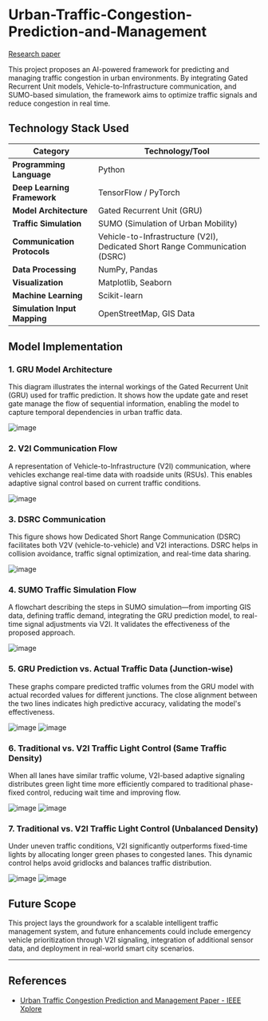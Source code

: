 # Urban-Traffic-Congestion-Prediction-and-Management 

[Research paper](https://ieeexplore.ieee.org/document/10724090)

This project proposes an AI-powered framework for predicting and managing traffic congestion in urban environments. By integrating Gated Recurrent Unit models, Vehicle-to-Infrastructure communication, and SUMO-based simulation, the framework aims to optimize traffic signals and reduce congestion in real time.

## Technology Stack Used

| Category                     | Technology/Tool                                                             |
| ---------------------------- | --------------------------------------------------------------------------- |
| **Programming Language**     | Python                                                                      |
| **Deep Learning Framework**  | TensorFlow / PyTorch                                                        |
| **Model Architecture**       | Gated Recurrent Unit (GRU)                                                  |
| **Traffic Simulation**       | SUMO (Simulation of Urban Mobility)                                         |
| **Communication Protocols**  | Vehicle-to-Infrastructure (V2I), Dedicated Short Range Communication (DSRC) |
| **Data Processing**          | NumPy, Pandas                                                               |
| **Visualization**            | Matplotlib, Seaborn                                                         |
| **Machine Learning**         | Scikit-learn                                                                |
| **Simulation Input Mapping** | OpenStreetMap, GIS Data                                                     |

## Model Implementation

### 1. GRU Model Architecture
This diagram illustrates the internal workings of the Gated Recurrent Unit (GRU) used for traffic prediction. It shows how the update gate and reset gate manage the flow of sequential information, enabling the model to capture temporal dependencies in urban traffic data.

![image](https://github.com/user-attachments/assets/155a4559-fad9-487e-ba7f-3590392bc0bb)

### 2. V2I Communication Flow
A representation of Vehicle-to-Infrastructure (V2I) communication, where vehicles exchange real-time data with roadside units (RSUs). This enables adaptive signal control based on current traffic conditions.

![image](https://github.com/user-attachments/assets/eaec2993-d367-411b-a7b8-c14d37113fa3)

### 3. DSRC Communication
This figure shows how Dedicated Short Range Communication (DSRC) facilitates both V2V (vehicle-to-vehicle) and V2I interactions. DSRC helps in collision avoidance, traffic signal optimization, and real-time data sharing.

![image](https://github.com/user-attachments/assets/825121a7-cdbc-4d1b-b223-469b8239273a)

### 4. SUMO Traffic Simulation Flow
A flowchart describing the steps in SUMO simulation—from importing GIS data, defining traffic demand, integrating the GRU prediction model, to real-time signal adjustments via V2I. It validates the effectiveness of the proposed approach.

![image](https://github.com/user-attachments/assets/d46c7408-cc4c-4eef-876e-3819fb318e65)

### 5. GRU Prediction vs. Actual Traffic Data (Junction-wise)
These graphs compare predicted traffic volumes from the GRU model with actual recorded values for different junctions. The close alignment between the two lines indicates high predictive accuracy, validating the model's effectiveness.

![image](https://github.com/user-attachments/assets/018a2e91-6174-407f-b570-1921c1a1ced5)
![image](https://github.com/user-attachments/assets/107f29bc-b1bd-4ba1-afc5-5c6b42a7205b)

### 6. Traditional vs. V2I Traffic Light Control (Same Traffic Density)
When all lanes have similar traffic volume, V2I-based adaptive signaling distributes green light time more efficiently compared to traditional phase-fixed control, reducing wait time and improving flow.

![image](https://github.com/user-attachments/assets/5f3a9109-7369-4bb2-bd4d-aba58c9f6837)
![image](https://github.com/user-attachments/assets/b7f5b389-5162-4a76-be95-014c5d870997)

### 7. Traditional vs. V2I Traffic Light Control (Unbalanced Density)
Under uneven traffic conditions, V2I significantly outperforms fixed-time lights by allocating longer green phases to congested lanes. This dynamic control helps avoid gridlocks and balances traffic distribution.

![image](https://github.com/user-attachments/assets/a8a12498-b9d7-4ee8-9ff7-fa23487dbdc3)
![image](https://github.com/user-attachments/assets/174ce446-1170-4c5d-9261-42ddd942d973)

## Future Scope
This project lays the groundwork for a scalable intelligent traffic management system, and future enhancements could include emergency vehicle prioritization through V2I signaling, integration of additional sensor data, and deployment in real-world smart city scenarios.

---

## References

- [Urban Traffic Congestion Prediction and Management Paper - IEEE Xplore](https://ieeexplore.ieee.org/document/10724090)
